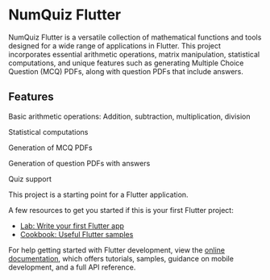 # NumQuiz Flutter


NumQuiz Flutter is a versatile collection of mathematical functions and tools designed for a wide range of applications in Flutter. This project incorporates essential arithmetic operations, matrix manipulation, statistical computations, and unique features such as generating Multiple Choice Question (MCQ) PDFs, along with question PDFs that include answers. 

## Features
Basic arithmetic operations: Addition, subtraction, multiplication, division


Statistical computations


Generation of MCQ PDFs


Generation of question PDFs with answers


Quiz support

This project is a starting point for a Flutter application.

A few resources to get you started if this is your first Flutter project:

- [Lab: Write your first Flutter app](https://docs.flutter.dev/get-started/codelab)
- [Cookbook: Useful Flutter samples](https://docs.flutter.dev/cookbook)

For help getting started with Flutter development, view the
[online documentation](https://docs.flutter.dev/), which offers tutorials,
samples, guidance on mobile development, and a full API reference.
